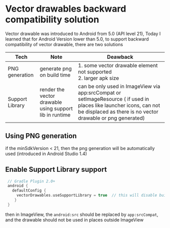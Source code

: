 # Vector drawables backward compatibility solution

Vector drawable was introduced to Android from 5.0 (API level 21), Today I learned that for Android Version lower than 5.0, to support backward compatibility of vector drawable, there are two solutions

|  Tech   | Note  | Deawback
|  ----  | ----  | ----  |
| PNG generation  | generate png on build time | 1. some vector drawable element not supported <br> 2. larger apk size <br>|
| Support Library  | render the vector drawable using support lib in runtime | can be only used in ImageView via app:srcCompat or setImageResource ( if used in places like launcher icons, can not be displaced as there is no vector drawable or png generated)|

## Using PNG generation

if the minSdkVersion < 21, then the png generation will be automatically used (introduced in Android Studio 1.4)

## Enable Support Library support

``` groovy
 // Gradle Plugin 2.0+  
 android {  
   defaultConfig {  
     vectorDrawables.useSupportLibrary = true  // this will disable build time png generation 
    }  
 }  
```

then in ImageView, the `android:src` should be replaced by `app:srcCompat`, and the drawable should not be used in places outside ImageView